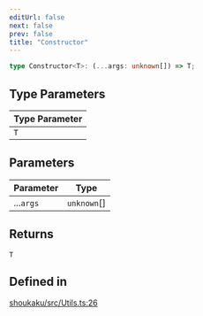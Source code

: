 ```yaml
---
editUrl: false
next: false
prev: false
title: "Constructor"
---
```


```ts
type Constructor<T>: (...args: unknown[]) => T;
```

## Type Parameters

| Type Parameter |
| ------ |
| `T` |

## Parameters

| Parameter | Type |
| ------ | ------ |
| ...`args` | `unknown`[] |

## Returns

`T`

## Defined in

[shoukaku/src/Utils.ts:26](https://github.com/shipgirlproject/shoukaku/blob/049b5dc536f3b28e41c5423a707d8a02ac9377a7/src/Utils.ts#L26)

